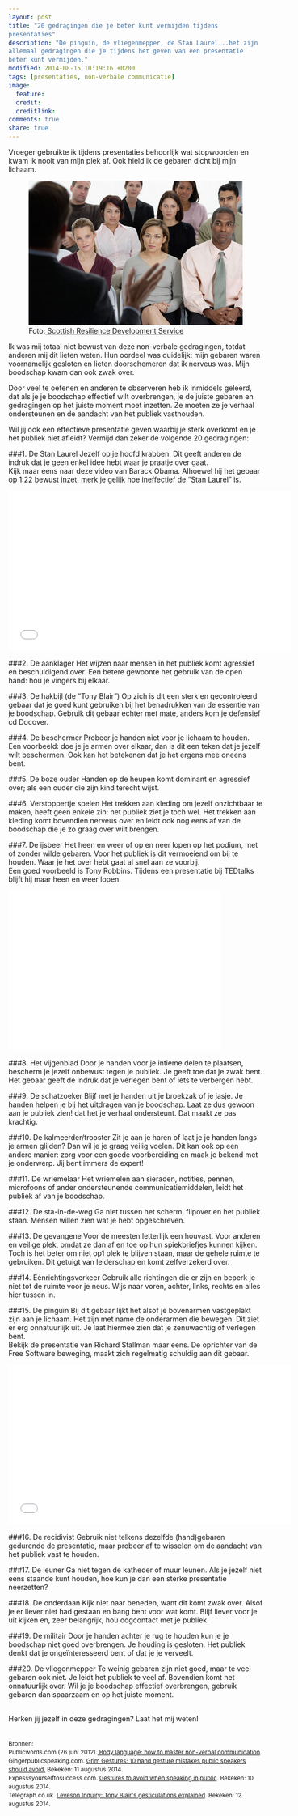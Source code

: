 ```yaml
---
layout: post
title: "20 gedragingen die je beter kunt vermijden tijdens
presentaties"
description: "De pinguïn, de vliegenmepper, de Stan Laurel...het zijn
allemaal gedragingen die je tijdens het geven van een presentatie
beter kunt vermijden."
modified: 2014-08-15 10:19:16 +0200
tags: [presentaties, non-verbale communicatie]
image: 
  feature: 
  credit: 
  creditlink: 
comments: true
share: true
---
```

Vroeger gebruikte ik tijdens presentaties behoorlijk wat stopwoorden
en kwam ik nooit van mijn plek af. Ook hield ik de gebaren dicht bij
mijn lichaam.

<figure class="floatright">
  <img src="/images/presentatie.jpg" alt="Presenteren voor een publiek">
  <figcaption>Foto:<a class="text"  href="http://bit.ly/1Ao5cz3"> Scottish Resilience Development Service</a></figcaption>
</figure>
Ik was mij totaal niet bewust van deze non-verbale gedragingen, totdat
anderen mij dit lieten weten. Hun oordeel was duidelijk: mijn gebaren
waren voornamelijk gesloten en lieten doorschemeren dat ik nerveus
was. Mijn boodschap kwam dan ook zwak over.

Door veel te oefenen en anderen te observeren heb ik inmiddels
geleerd, dat als je je boodschap effectief wilt overbrengen, je de
juiste gebaren en gedragingen op het juiste moment moet inzetten. Ze
moeten ze je verhaal ondersteunen en de aandacht van het publiek
vasthouden.

Wil jij ook een effectieve presentatie geven waarbij je sterk overkomt
en je het publiek niet afleidt? Vermijd dan zeker de volgende 20
gedragingen:

###1. De Stan Laurel
Jezelf op je hoofd krabben. Dit geeft anderen de indruk dat je geen enkel idee hebt waar je praatje over gaat.<br>
Kijk maar eens naar deze video van Barack Obama. Alhoewel hij het
gebaar op 1:22 bewust inzet, merk je gelijk hoe ineffectief de “Stan Laurel” is.

<iframe width="560" height="315" src="//www.youtube.com/embed/M33AY6bturQ" frameborder="0" allowfullscreen></iframe>

###2. De aanklager 
Het wijzen naar mensen in het publiek komt agressief en beschuldigend
over. Een betere gewoonte het gebruik van de open hand: hou je vingers
bij elkaar.

###3. De hakbijl (de “Tony Blair”)
Op zich is dit een sterk en gecontroleerd gebaar dat je goed kunt
gebruiken bij het benadrukken van de essentie van je
boodschap. Gebruik dit gebaar echter met mate, anders kom je defensief
cd Docover.

###4. De beschermer
Probeer je handen niet voor je lichaam te houden. Een voorbeeld: doe je je armen over elkaar, dan is dit een teken dat je jezelf wilt beschermen. Ook kan het betekenen dat je het ergens mee oneens bent. 

###5. De boze ouder
Handen op de heupen komt dominant en agressief over; als een ouder die zijn kind terecht wijst.

###6. Verstoppertje spelen
Het trekken aan kleding om jezelf onzichtbaar te maken, heeft geen
enkele zin: het publiek ziet je toch wel. Het trekken aan kleding komt
bovendien nerveus over en leidt ook nog eens af van de boodschap die
je zo graag over wilt brengen.

###7. De ijsbeer
Het heen en weer of op en neer lopen op het podium, met of zonder wilde gebaren. Voor het publiek is dit vermoeiend om bij te houden. Waar je het over hebt gaat al snel aan ze voorbij.<br>
Een goed voorbeeld is Tony Robbins. Tijdens een presentatie bij TEDtalks
blijft hij maar heen en weer lopen. 

<iframe width="420" height="315"
src="//www.youtube.com/embed/Cpc-t-Uwv1I" frameborder="0"
allowfullscreen></iframe>

###8. Het vijgenblad
Door je handen voor je intieme delen te plaatsen, bescherm je jezelf
onbewust tegen je publiek. Je geeft toe dat je zwak bent. Het gebaar
geeft de indruk dat je verlegen bent of iets te verbergen hebt.

###9. De schatzoeker
Blijf met je handen uit je broekzak of je jasje.  Je handen helpen je bij het uitdragen van je boodschap. Laat ze dus gewoon aan je publiek zien!
dat het je verhaal ondersteunt. Dat maakt ze pas krachtig.

###10. De kalmeerder/trooster
Zit je aan je haren of laat je je handen langs je armen glijden? Dan
wil je je graag veilig voelen. Dit kan ook op een andere manier: zorg
voor een goede voorbereiding en maak je bekend met je onderwerp. Jij
bent immers de expert!

###11. De wriemelaar
Het wriemelen aan sieraden, notities, pennen, microfoons of ander
ondersteunende communicatiemiddelen, leidt het publiek af van je
boodschap.

###12. De sta-in-de-weg
Ga niet tussen het scherm, flipover en het publiek staan. Mensen
willen zien wat je hebt opgeschreven.

###13. De gevangene
Voor de meesten letterlijk een houvast. Voor anderen en veilige plek, omdat ze dan af en toe op hun spiekbriefjes kunnen kijken. 
Toch is het beter om niet op1 plek te blijven staan, maar de gehele
ruimte te gebruiken. Dit getuigt van leiderschap en komt zelfverzekerd
over.

###14. Eénrichtingsverkeer
Gebruik alle richtingen die er zijn en beperk je niet tot de ruimte
voor je neus. Wijs naar voren, achter, links, rechts en alles hier
tussen in.

###15. De pinguïn
Bij dit gebaar lijkt het alsof je bovenarmen vastgeplakt zijn aan je
lichaam. Het zijn met name de onderarmen die bewegen. Dit ziet er erg
onnatuurlijk uit. Je laat hiermee zien dat je zenuwachtig of verlegen
bent.<br>
Bekijk de presentatie van Richard Stallman maar eens. De oprichter van
de Free Software beweging, maakt zich regelmatig schuldig aan dit
gebaar.

<iframe width="560" height="315"
src="//www.youtube.com/embed/Ag1AKIl_2GM" frameborder="0"
allowfullscreen></iframe>

###16. De recidivist
Gebruik niet telkens dezelfde (hand)gebaren gedurende de presentatie,
maar probeer af te wisselen om de aandacht van het publiek vast te
houden.

###17. De leuner
Ga niet tegen de katheder of muur leunen. Als je jezelf niet eens
staande kunt houden, hoe kun je dan een sterke presentatie neerzetten?

###18. De onderdaan
Kijk niet naar beneden, want dit komt zwak over. Alsof je er liever
niet had gestaan en bang bent voor wat komt. Blijf liever voor je uit
kijken en, zeer belangrijk, hou oogcontact met je publiek.

###19. De militair
Door je handen achter je rug te houden kun je je boodschap niet goed
overbrengen. Je houding is gesloten. Het publiek denkt dat je
ongeïnteresseerd bent of dat je je verveelt.

###20. De vliegenmepper
Te weinig gebaren zijn niet goed, maar te veel gebaren ook niet. Je leidt het publiek te veel af. Bovendien komt het onnatuurlijk over. Wil je je boodschap effectief overbrengen, gebruik gebaren dan spaarzaam en op het juiste moment. 

<br>
Herken jij jezelf in deze gedragingen? Laat het mij weten!
<br><br>

<small>Bronnen:<br>
Publicwords.com (26 juni 2012).<a class="text"
href="http://publicwords.com/body-language-how-to-master-non-verbal-communication/">
Body language: how to master non-verbal communication</a>.<br> 
Gingerpublicspeaking.com. <a class="text"
href="http://www.gingerpublicspeaking.com/grim-gestures-10-hand-gesture-mistakes-public-speakers-should-avoid
">Grim Gestures: 10 hand gesture mistakes public speakers should
avoid.</a> Bekeken: 11 augustus 2014.<br>
Expesssyourselftosuccess.com. <a class="text"
href="http://www.expressyourselftosuccess.com/gestures-to-avoid-when-speaking-in-public/">
Gestures to avoid when speaking in public</a>. Bekeken: 10 augustus 2014.<br>
Telegraph.co.uk. <a class="text"
href="http://www.telegraph.co.uk/news/uknews/leveson-inquiry/9294635/Leveson-Inquiry-Tony-Blairs-gesticulations-explained.html
">Leveson Inquiry: Tony Blair's gesticulations explained</a>. Bekeken:
12 augustus 2014.<br>
</small>
